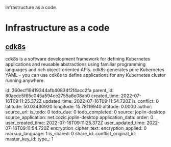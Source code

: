 Infrastructure as a code

# Infrastructure as a code

## [**cdk8s**](https://cdk8s.io/docs/latest/)
cdk8s is a software development framework for defining Kubernetes applications and reusable abstractions using familiar programming languages and rich object-oriented APIs. cdk8s generates pure Kubernetes YAML - you can use cdk8s to define applications for any Kubernetes cluster running anywhere.

id: 360ecf19419344afb40834f2f4acc2fa
parent_id: 80aedc5f65c045a594ce2755a6e08ab0
created_time: 2022-07-16T09:11:25.372Z
updated_time: 2022-07-16T09:11:54.720Z
is_conflict: 0
latitude: 50.03430920
longitude: 15.78119940
altitude: 0.0000
author: 
source_url: 
is_todo: 0
todo_due: 0
todo_completed: 0
source: joplin-desktop
source_application: net.cozic.joplin-desktop
application_data: 
order: 0
user_created_time: 2022-07-16T09:11:25.372Z
user_updated_time: 2022-07-16T09:11:54.720Z
encryption_cipher_text: 
encryption_applied: 0
markup_language: 1
is_shared: 0
share_id: 
conflict_original_id: 
master_key_id: 
type_: 1
